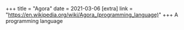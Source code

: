 +++
title = "Agora"
date = 2021-03-06
[extra]
link = "https://en.wikipedia.org/wiki/Agora_(programming_language)"
+++
A programming language

